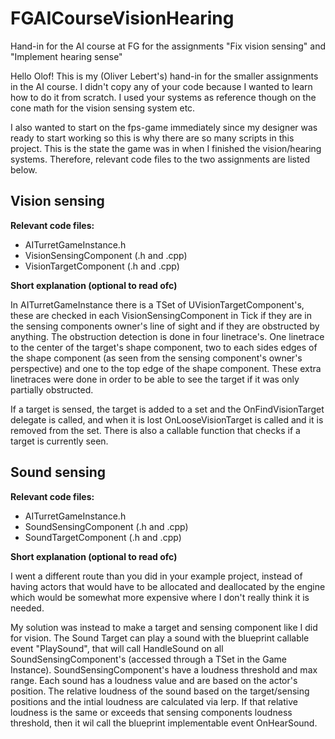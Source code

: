 # FGAICourseVisionHearing
Hand-in for the AI course at FG for the assignments "Fix vision sensing" and "Implement hearing sense"

Hello Olof! This is my (Oliver Lebert's) hand-in for the smaller assignments in the AI course. I didn't copy any of your code because I wanted to learn how to do it from scratch. I used your systems as reference though on the cone math for the vision sensing system etc.

I also wanted to start on the fps-game immediately since my designer was ready to start working so this is why there are so many scripts in this project. This is the state the game was in when I finished the vision/hearing systems. Therefore, relevant code files to the two assignments are listed below.

<h2>Vision sensing</h2>

<strong>Relevant code files:</strong>

* AITurretGameInstance.h
* VisionSensingComponent (.h and .cpp)
* VisionTargetComponent (.h and .cpp)

<strong>Short explanation (optional to read ofc)</strong>

In AITurretGameInstance there is a TSet of UVisionTargetComponent's, these are checked in each VisionSensingComponent in Tick if they are in the sensing components owner's line of sight and if they are obstructed by anything. The obstruction detection is done in four linetrace's. One linetrace to the center of the target's shape component, two to each sides edges of the shape component (as seen from the sensing component's owner's perspective) and one to the top edge of the shape component. These extra linetraces were done in order to be able to see the target if it was only partially obstructed.

If a target is sensed, the target is added to a set and the OnFindVisionTarget delegate is called, and when it is lost OnLooseVisionTarget is called and it is removed from the set. There is also a callable function that checks if a target is currently seen.

<h2>Sound sensing</h2>

<strong>Relevant code files:</strong>

* AITurretGameInstance.h
* SoundSensingComponent (.h and .cpp)
* SoundTargetComponent (.h and .cpp)

<strong>Short explanation (optional to read ofc)</strong>

I went a different route than you did in your example project, instead of having actors that would have to be allocated and deallocated by the engine which would be somewhat more expensive where I don't really think it is needed. 

My solution was instead to make a target and sensing component like I did for vision. The Sound Target can play a sound with the blueprint callable event "PlaySound", that will call HandleSound on all SoundSensingComponent's (accessed through a TSet in the Game Instance). SoundSensingComponent's have a loudness threshold and max range. Each sound has a loudness value and are based on the actor's position. The relative loudness of the sound based on the target/sensing positions and the intial loudness are calculated via lerp. If that relative loudness is the same or exceeds that sensing components loudness threshold, then it wil call the blueprint implementable event OnHearSound.

